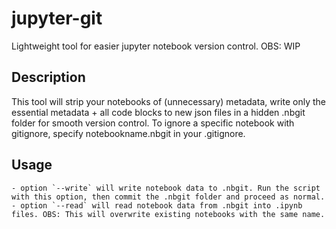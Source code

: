 # jupyter-git
Lightweight tool for easier jupyter notebook version control.
OBS: WIP

## Description
This tool will strip your notebooks of (unnecessary) metadata, write only the essential metadata + all code blocks to new json files in a hidden .nbgit folder for smooth version control.
To ignore a specific notebook with gitignore, specify notebookname.nbgit in your .gitignore.


## Usage
    - option `--write` will write notebook data to .nbgit. Run the script with this option, then commit the .nbgit folder and proceed as normal.
    - option `--read` will read notebook data from .nbgit into .ipynb files. OBS: This will overwrite existing notebooks with the same name.